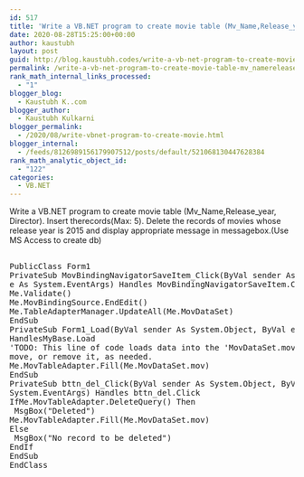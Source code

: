 ```yaml
---
id: 517
title: 'Write a VB.NET program to create movie table (Mv_Name,Release_year, Director). Insert therecords(Max: 5). Delete the records of movies whose release year is 2015 and display appropriate message in messagebox.(Use MS Access to create db)'
date: 2020-08-28T15:25:00+00:00
author: kaustubh
layout: post
guid: http://blog.kaustubh.codes/write-a-vb-net-program-to-create-movie-table-mv_namerelease_year-director-insert-therecordsmax-5-delete-the-records-of-movies-whose-release-year-is-2015-and-display-appropriate-message-in-mes/
permalink: /write-a-vb-net-program-to-create-movie-table-mv_namerelease_year-director-insert-therecordsmax-5-delete-the-records-of-movies-whose-release-year-is-2015-and-display-appropriate-message-in-mes/
rank_math_internal_links_processed:
  - "1"
blogger_blog:
  - Kaustubh K..com
blogger_author:
  - Kaustubh Kulkarni
blogger_permalink:
  - /2020/08/write-vbnet-program-to-create-movie.html
blogger_internal:
  - /feeds/8126989156179907512/posts/default/521068130447628384
rank_math_analytic_object_id:
  - "122"
categories:
  - VB.NET
---
```

Write a VB.NET program to create movie table (Mv\_Name,Release\_year, Director). Insert therecords(Max: 5). Delete the records of movies whose release year is 2015 and display appropriate message in messagebox.(Use MS Access to create db) 

<pre><br />PublicClass Form1<br />PrivateSub MovBindingNavigatorSaveItem_Click(ByVal sender As System.Object, ByVal<br />e As System.EventArgs) Handles MovBindingNavigatorSaveItem.Click<br />Me.Validate()<br />Me.MovBindingSource.EndEdit()<br />Me.TableAdapterManager.UpdateAll(Me.MovDataSet)<br />EndSub<br />PrivateSub Form1_Load(ByVal sender As System.Object, ByVal e As System.EventArgs)<br />HandlesMyBase.Load<br />'TODO: This line of code loads data into the 'MovDataSet.mov' table. You can<br />move, or remove it, as needed.<br />Me.MovTableAdapter.Fill(Me.MovDataSet.mov)<br />EndSub<br />PrivateSub bttn_del_Click(ByVal sender As System.Object, ByVal e As<br />System.EventArgs) Handles bttn_del.Click<br />IfMe.MovTableAdapter.DeleteQuery() Then<br /> MsgBox("Deleted")<br />Me.MovTableAdapter.Fill(Me.MovDataSet.mov)<br />Else<br /> MsgBox("No record to be deleted")<br />EndIf<br />EndSub<br />EndClass<br /><br /></pre>